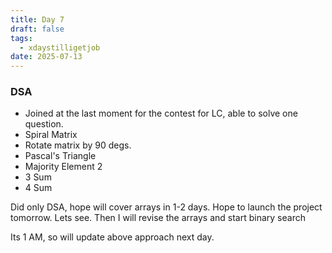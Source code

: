 ```yaml
---
title: Day 7
draft: false
tags:
  - xdaystilligetjob
date: 2025-07-13
---
```

### DSA
- Joined at the last moment for the contest for LC, able to solve one question.
- Spiral Matrix
- Rotate matrix by 90 degs.
- Pascal's Triangle
- Majority Element 2
- 3 Sum
- 4 Sum

Did only DSA, hope will cover arrays in 1-2 days. Hope to launch the project tomorrow. Lets see. Then I will revise the arrays and start binary search

Its 1 AM, so will update above approach next day.